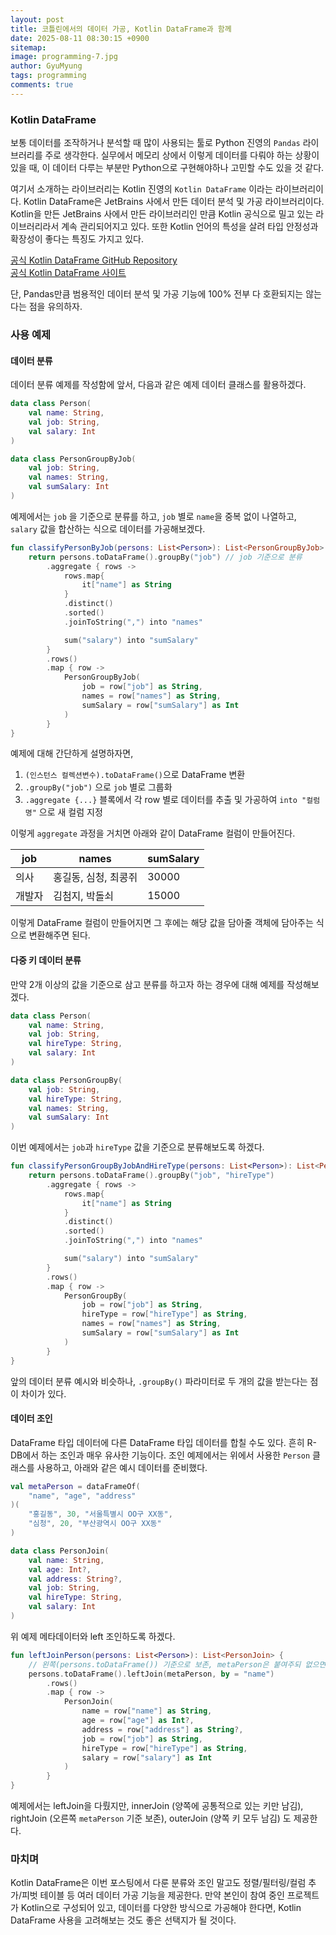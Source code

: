 ```yaml
---
layout:	post
title: 코틀린에서의 데이터 가공, Kotlin DataFrame과 함께
date: 2025-08-11 08:30:15 +0900
sitemap: 
image: programming-7.jpg
author: GyuMyung
tags: programming
comments: true
---
```


### Kotlin DataFrame
보통 데이터를 조작하거나 분석할 때 많이 사용되는 툴로 Python 진영의 `Pandas` 라이브러리를 주로 생각한다. 실무에서 메모리 상에서 이렇게 데이터를 다뤄야 하는 상황이 있을 때, 이 데이터 다루는 부분만 Python으로 구현해야하나 고민할 수도 있을 것 같다.

여기서 소개하는 라이브러리는 Kotlin 진영의 `Kotlin DataFrame` 이라는 라이브러리이다.
Kotlin DataFrame은 JetBrains 사에서 만든 데이터 분석 및 가공 라이브러리이다. Kotlin을 만든 JetBrains 사에서 만든 라이브러리인 만큼 Kotlin 공식으로 밀고 있는 라이브러리라서 계속 관리되어지고 있다. 또한 Kotlin 언어의 특성을 살려 타입 안정성과 확장성이 좋다는 특징도 가지고 있다.

[공식 Kotlin DataFrame GitHub Repository](https://github.com/Kotlin/dataframe)<br/>
[공식 Kotlin DataFrame 사이트](https://kotlin.github.io/dataframe/home.html)

단, Pandas만큼 범용적인 데이터 분석 및 가공 기능에 100% 전부 다 호환되지는 않는다는 점을 유의하자.

### 사용 예제
#### 데이터 분류
데이터 분류 예제를 작성함에 앞서, 다음과 같은 예제 데이터 클래스를 활용하겠다.

```kotlin
data class Person(
	val name: String,
	val job: String,
	val salary: Int
)

data class PersonGroupByJob(
	val job: String,
	val names: String,
	val sumSalary: Int
)
```

예제에서는 `job` 을 기준으로 분류를 하고, `job` 별로 `name`을 중복 없이 나열하고, `salary` 값을 합산하는 식으로 데이터를 가공해보겠다.

```kotlin
fun classifyPersonByJob(persons: List<Person>): List<PersonGroupByJob> {
	return persons.toDataFrame().groupBy("job") // job 기준으로 분류
		.aggregate { rows -> 
			rows.map{
				it["name"] as String
			}
			.distinct()
			.sorted()
			.joinToString(",") into "names"

			sum("salary") into "sumSalary"
		}
		.rows()
		.map { row -> 
			PersonGroupByJob(
				job = row["job"] as String,
				names = row["names"] as String,
				sumSalary = row["sumSalary"] as Int
			)
		}
}
```

예제에 대해 간단하게 설명하자면,
1. `(인스턴스 컬렉션변수).toDataFrame()`으로 DataFrame 변환
2. `.groupBy("job")` 으로 `job` 별로 그룹화
3. `.aggregate {...}` 블록에서 각 row 별로 데이터를 추출 및 가공하여 `into "컬럼명"` 으로 새 컬럼 지정

이렇게 `aggregate` 과정을 거치면 아래와 같이 DataFrame 컬럼이 만들어진다.

| job | names        | sumSalary |
| --- | ------------ | --------- |
| 의사  | 홍길동, 심청, 최콩쥐 | 30000     |
| 개발자 | 김첨지, 박돌쇠     | 15000     |

이렇게 DataFrame 컬럼이 만들어지면 그 후에는 해당 값을 담아줄 객체에 담아주는 식으로 변환해주면 된다.

#### 다중 키 데이터 분류
만약 2개 이상의 값을 기준으로 삼고 분류를 하고자 하는 경우에 대해 예제를 작성해보겠다.

```kotlin
data class Person(
	val name: String,
	val job: String,
	val hireType: String,
	val salary: Int
)

data class PersonGroupBy(
	val job: String,
	val hireType: String,
	val names: String,
	val sumSalary: Int
)
```

이번 예제에서는 `job`과 `hireType` 값을 기준으로 분류해보도록 하겠다.

```kotlin
fun classifyPersonGroupByJobAndHireType(persons: List<Person>): List<PersonGroupBy> {
	return persons.toDataFrame().groupBy("job", "hireType")
		.aggregate { rows ->
			rows.map{
				it["name"] as String
			}
			.distinct()
			.sorted()
			.joinToString(",") into "names"

			sum("salary") into "sumSalary"
		}
		.rows()
		.map { row -> 
			PersonGroupBy(
				job = row["job"] as String,
				hireType = row["hireType"] as String,
				names = row["names"] as String,
				sumSalary = row["sumSalary"] as Int
			)
		}
}
```

앞의 데이터 분류 예시와 비슷하나, `.groupBy()` 파라미터로 두 개의 값을 받는다는 점이 차이가 있다.

#### 데이터 조인
DataFrame 타입 데이터에 다른 DataFrame 타입 데이터를 합칠 수도 있다. 흔히 R-DB에서 하는 조인과 매우 유사한 기능이다.
조인 예제에서는 위에서 사용한 `Person` 클래스를 사용하고, 아래와 같은 예시 데이터를 준비했다.

```kotlin
val metaPerson = dataFrameOf(
	"name", "age", "address"
)(
	"홍길동", 30, "서울특별시 OO구 XX동",
	"심청", 20, "부산광역시 OO구 XX동"
)

data class PersonJoin(
	val name: String,
	val age: Int?,
	val address: String?,
	val job: String,
	val hireType: String,
	val salary: Int
)
```

위 예제 메타데이터와 left 조인하도록 하겠다.

```kotlin
fun leftJoinPerson(persons: List<Person>): List<PersonJoin> {
	// 왼쪽(persons.toDataFrame()) 기준으로 보존, metaPerson은 붙여주되 없으면 null
	persons.toDataFrame().leftJoin(metaPerson, by = "name")
		.rows()
		.map { row -> 
			PersonJoin(
				name = row["name"] as String,
				age = row["age"] as Int?,
				address = row["address"] as String?,
				job = row["job"] as String,
				hireType = row["hireType"] as String,
				salary = row["salary"] as Int
			)
		}
}
```

예제에서는 leftJoin을 다뤘지만, innerJoin (양쪽에 공통적으로 있는 키만 남김), rightJoin (오른쪽 `metaPerson` 기준 보존), outerJoin (양쪽 키 모두 남김) 도 제공한다.

### 마치며
Kotlin DataFrame은 이번 포스팅에서 다룬 분류와 조인 말고도 정렬/필터링/컬럼 추가/피벗 테이블 등 여러 데이터 가공 기능을 제공한다. 만약 본인이 참여 중인 프로젝트가 Kotlin으로 구성되어 있고, 데이터를 다양한 방식으로 가공해야 한다면, Kotlin DataFrame 사용을 고려해보는 것도 좋은 선택지가 될 것이다.
